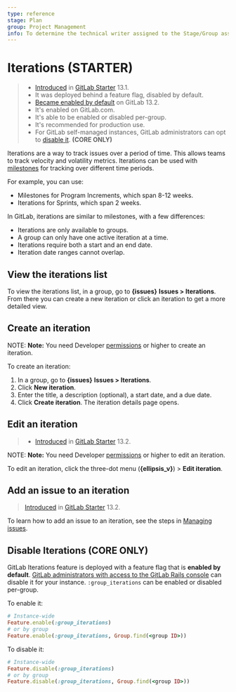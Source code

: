 ```yaml
---
type: reference
stage: Plan
group: Project Management
info: To determine the technical writer assigned to the Stage/Group associated with this page, see https://about.gitlab.com/handbook/engineering/ux/technical-writing/#designated-technical-writers
---
```


# Iterations **(STARTER)**

> - [Introduced](https://gitlab.com/gitlab-org/gitlab/-/issues/214713) in [GitLab Starter](https://about.gitlab.com/pricing/) 13.1.
> - It was deployed behind a feature flag, disabled by default.
> - [Became enabled by default](https://gitlab.com/gitlab-org/gitlab/-/issues/221047) on GitLab 13.2.
> - It's enabled on GitLab.com.
> - It's able to be enabled or disabled per-group.
> - It's recommended for production use.
> - For GitLab self-managed instances, GitLab administrators can opt to [disable it](#disable-iterations). **(CORE ONLY)**

Iterations are a way to track issues over a period of time. This allows teams
to track velocity and volatility metrics. Iterations can be used with [milestones](../../project/milestones/index.md)
for tracking over different time periods.

For example, you can use:

- Milestones for Program Increments, which span 8-12 weeks.
- Iterations for Sprints, which span 2 weeks.

In GitLab, iterations are similar to milestones, with a few differences:

- Iterations are only available to groups.
- A group can only have one active iteration at a time.
- Iterations require both a start and an end date.
- Iteration date ranges cannot overlap.

## View the iterations list

To view the iterations list, in a group, go to **{issues}** **Issues > Iterations**.
From there you can create a new iteration or click an iteration to get a more detailed view.

## Create an iteration

NOTE: **Note:**
You need Developer [permissions](../../permissions.md) or higher to create an iteration.

To create an iteration:

1. In a group, go to **{issues}** **Issues > Iterations**.
1. Click **New iteration**.
1. Enter the title, a description (optional), a start date, and a due date.
1. Click **Create iteration**. The iteration details page opens.

## Edit an iteration

> - [Introduced](https://gitlab.com/gitlab-org/gitlab/-/issues/218277) in [GitLab Starter](https://about.gitlab.com/pricing/) 13.2.

NOTE: **Note:**
You need Developer [permissions](../../permissions.md) or higher to edit an iteration.

To edit an iteration, click the three-dot menu (**{ellipsis_v}**) > **Edit iteration**.

## Add an issue to an iteration

> [Introduced](https://gitlab.com/gitlab-org/gitlab/-/issues/216158) in [GitLab Starter](https://about.gitlab.com/pricing/) 13.2.

To learn how to add an issue to an iteration, see the steps in
[Managing issues](../../project/issues/managing_issues.md#add-an-issue-to-an-iteration).

## Disable Iterations **(CORE ONLY)**

GitLab Iterations feature is deployed with a feature flag that is **enabled by default**.
[GitLab administrators with access to the GitLab Rails console](../../../administration/feature_flags.md)
can disable it for your instance. `:group_iterations` can be enabled or disabled per-group.

To enable it:

```ruby
# Instance-wide
Feature.enable(:group_iterations)
# or by group
Feature.enable(:group_iterations, Group.find(<group ID>))
```

To disable it:

```ruby
# Instance-wide
Feature.disable(:group_iterations)
# or by group
Feature.disable(:group_iterations, Group.find(<group ID>))
```

<!-- ## Troubleshooting

Include any troubleshooting steps that you can foresee. If you know beforehand what issues
one might have when setting this up, or when something is changed, or on upgrading, it's
important to describe those, too. Think of things that may go wrong and include them here.
This is important to minimize requests for support, and to avoid doc comments with
questions that you know someone might ask.

Each scenario can be a third-level heading, e.g. `### Getting error message X`.
If you have none to add when creating a doc, leave this section in place
but commented out to help encourage others to add to it in the future. -->
